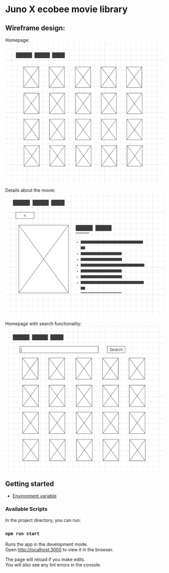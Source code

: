 
# Juno X ecobee movie library


## Wireframe design: 

Homepage:
![homepage](docs/assets/homepage.png)

Details about the movie:
![movie details page](docs/assets/movie_detail.png)

Homepage with search functionality:
![homepage with search](docs/assets/homepage_search.png)



## Getting started
 - [Environment variable](docs/environment_variables.md)


### Available Scripts

In the project directory, you can run:

### `npm run start`

Runs the app in the development mode.<br />
Open [http://localhost:3000](http://localhost:3000) to view it in the browser.

The page will reload if you make edits.<br />
You will also see any lint errors in the console.
